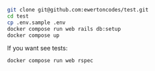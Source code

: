 ```bash
git clone git@github.com:ewertoncodes/test.git
cd test
cp .env.sample .env
docker compose run web rails db:setup
docker compose up
```

If you want see tests:

```bash
docker compose run web rspec
```
